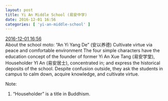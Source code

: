 ```yaml
---
layout: post
title: Yi An Middle School (易安中学)
date: 2016-12-01 16:56
categories: [ 'yi-an-middle-school' ]
---
```


<div class="weibo-info">
  <a href="http://weibo.com/6074218720/Ek6AQgCcn">2016-12-01 16:56</a>
</div>
About the school moto:  
“An Yi Yang De” (安以养德)  
Cultivate virtue via peace and comfortable environment  
The four simple characters have the education concept of the founder of former Yi An Xue Tang (易安学堂), Householder YI An (易安居士), concentrated in; and express the historical deposits of the school. Despite confusion outside, they ask the students in campus to calm down, acquire knowledge, and cultivate virtue.

Note:  
1. “Householder” is a title in Buddhism.
